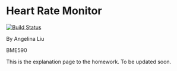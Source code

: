 # Heart Rate Monitor

[![Build Status](https://travis-ci.org/Geli25/bme590hrm.svg?branch=master)](https://travis-ci.org/Geli25/bme590hrm)

By Angelina Liu

BME590

This is the explanation page to the homework. To be updated soon.